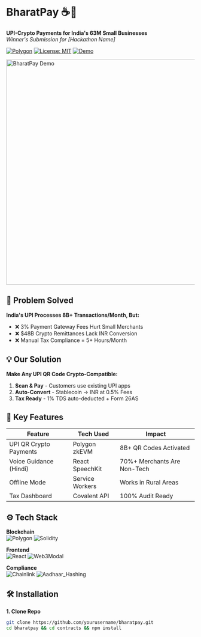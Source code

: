
# BharatPay ☕💸  
**UPI-Crypto Payments for India's 63M Small Businesses**  
*Winner's Submission for [Hackathon Name]*  

[![Polygon](https://img.shields.io/badge/Polygon-zkevm-8247e5)](https://polygon.technology/)
[![License: MIT](https://img.shields.io/badge/License-MIT-yellow.svg)](https://opensource.org/licenses/MIT)
[![Demo](https://img.shields.io/badge/Live_Demo-Vercel-brightgreen)](https://your-demo-link.vercel.app)

<img src="https://i.imgur.com/5Xw3K3x.gif" width="600" alt="BharatPay Demo">

## 🚀 Problem Solved
**India's UPI Processes 8B+ Transactions/Month, But:**
- ❌ 3% Payment Gateway Fees Hurt Small Merchants  
- ❌ $48B Crypto Remittances Lack INR Conversion  
- ❌ Manual Tax Compliance = 5+ Hours/Month  

## 💡 Our Solution
**Make Any UPI QR Code Crypto-Compatible:**
1. **Scan & Pay** - Customers use existing UPI apps  
2. **Auto-Convert** - Stablecoin → INR at 0.5% Fees  
3. **Tax Ready** - 1% TDS auto-deducted + Form 26AS  

## 🌟 Key Features
| Feature                  | Tech Used          | Impact                          |
|--------------------------|--------------------|---------------------------------|
| UPI QR Crypto Payments   | Polygon zkEVM      | 8B+ QR Codes Activated          |
| Voice Guidance (Hindi)   | React SpeechKit    | 70%+ Merchants Are Non-Tech     |
| Offline Mode             | Service Workers    | Works in Rural Areas            |
| Tax Dashboard            | Covalent API       | 100% Audit Ready                |

## ⚙️ Tech Stack
**Blockchain**  
![Polygon](https://img.shields.io/badge/-Polygon_zkevm-8247e5?logo=polygon&logoColor=white)
![Solidity](https://img.shields.io/badge/-Solidity-363636?logo=solidity&logoColor=white)

**Frontend**  
![React](https://img.shields.io/badge/-React-61DAFB?logo=react&logoColor=white)
![Web3Modal](https://img.shields.io/badge/-Web3Modal-EFC75C)

**Compliance**  
![Chainlink](https://img.shields.io/badge/-Chainlink-375BD2)
![Aadhaar_Hashing](https://img.shields.io/badge/-Aadhaar_Hashing-green)

## 🛠️ Installation
**1. Clone Repo**
```bash
git clone https://github.com/yourusername/bharatpay.git
cd bharatpay && cd contracts && npm install
